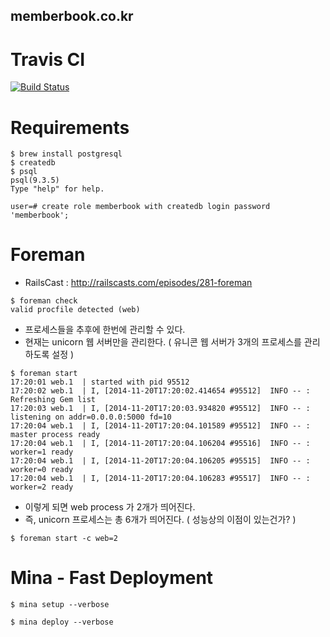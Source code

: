 memberbook.co.kr
---

# Travis CI
[![Build Status](https://magnum.travis-ci.com/dobestan/memberbook.co.kr.svg?token=EYvfmGtgmwuF771jvzh8&branch=develop)](https://magnum.travis-ci.com/dobestan/memberbook.co.kr)

# Requirements
```
$ brew install postgresql
$ createdb
$ psql
psql(9.3.5)
Type "help" for help.

user=# create role memberbook with createdb login password 'memberbook';
```

# Foreman
- RailsCast <Foreman> : http://railscasts.com/episodes/281-foreman

```
$ foreman check
valid procfile detected (web)
```

- 프로세스들을 추후에 한번에 관리할 수 있다.
- 현재는 unicorn 웹 서버만을 관리한다. ( 유니콘 웹 서버가 3개의 프로세스를 관리하도록 설정 )
```
$ foreman start
17:20:01 web.1  | started with pid 95512
17:20:02 web.1  | I, [2014-11-20T17:20:02.414654 #95512]  INFO -- : Refreshing Gem list
17:20:03 web.1  | I, [2014-11-20T17:20:03.934820 #95512]  INFO -- : listening on addr=0.0.0.0:5000 fd=10
17:20:04 web.1  | I, [2014-11-20T17:20:04.101589 #95512]  INFO -- : master process ready
17:20:04 web.1  | I, [2014-11-20T17:20:04.106204 #95516]  INFO -- : worker=1 ready
17:20:04 web.1  | I, [2014-11-20T17:20:04.106205 #95515]  INFO -- : worker=0 ready
17:20:04 web.1  | I, [2014-11-20T17:20:04.106283 #95517]  INFO -- : worker=2 ready
```

- 이렇게 되면 web process 가 2개가 띄어진다.
- 즉, unicorn 프로세스는 총 6개가 띄어진다. ( 성능상의 이점이 있는건가? )
```
$ foreman start -c web=2
```

# Mina - Fast Deployment

```
$ mina setup --verbose
```

```
$ mina deploy --verbose
```
